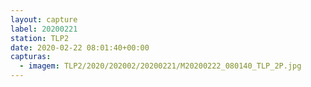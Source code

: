 ```yaml
---
layout: capture
label: 20200221
station: TLP2
date: 2020-02-22 08:01:40+00:00
capturas:
  - imagem: TLP2/2020/202002/20200221/M20200222_080140_TLP_2P.jpg
---
```

